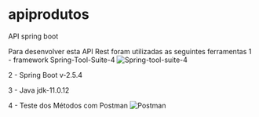 # apiprodutos
 API spring boot


Para desenvolver esta API Rest foram utilizadas as seguintes ferramentas 
1 - framework Spring-Tool-Suite-4
![Spring-tool-suite-4](https://user-images.githubusercontent.com/38969388/130367737-5b2d266f-753f-4a3a-a172-6bc58f1ba0d0.png)

2 - Spring Boot v-2.5.4

3 - Java jdk-11.0.12

4 - Teste dos Métodos com Postman
![Postman](https://user-images.githubusercontent.com/38969388/130367708-a3b40bea-481f-44f9-aa43-c76d311251fd.png)
